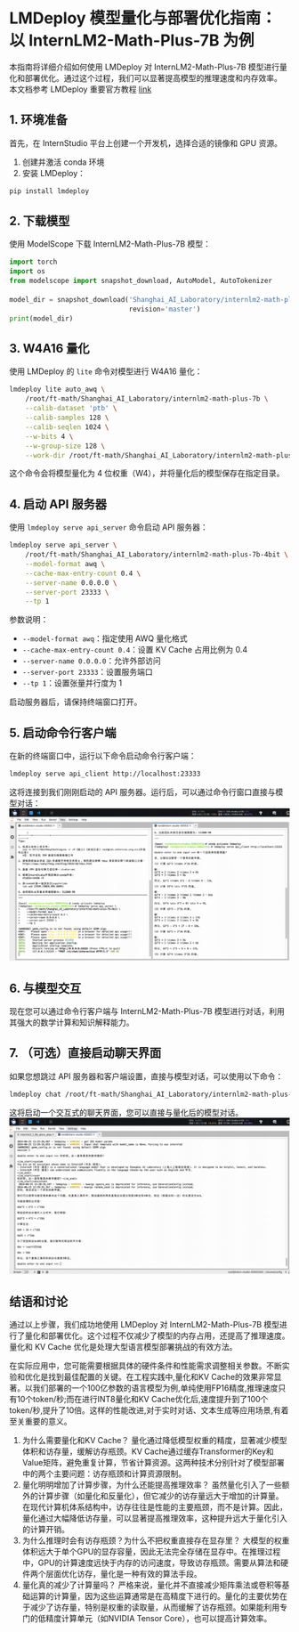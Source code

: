 # LMDeploy 模型量化与部署优化指南：以 InternLM2-Math-Plus-7B 为例

本指南将详细介绍如何使用 LMDeploy 对 InternLM2-Math-Plus-7B 模型进行量化和部署优化。通过这个过程，我们可以显著提高模型的推理速度和内存效率。
本文档参考 LMDeploy 重要官方教程 [link](https://github.com/InternLM/Tutorial/blob/camp2/lmdeploy/README.md#4lmdeploy%E6%9C%8D%E5%8A%A1serve)

## 1. 环境准备

首先，在 InternStudio 平台上创建一个开发机，选择合适的镜像和 GPU 资源。

1. 创建并激活 conda 环境
2. 安装 LMDeploy：

```bash
pip install lmdeploy
```

## 2. 下载模型

使用 ModelScope 下载 InternLM2-Math-Plus-7B 模型：

```python
import torch
import os
from modelscope import snapshot_download, AutoModel, AutoTokenizer

model_dir = snapshot_download('Shanghai_AI_Laboratory/internlm2-math-plus-7b', cache_dir='/root/ft-math',
                              revision='master')
print(model_dir)
```

## 3. W4A16 量化

使用 LMDeploy 的 `lite` 命令对模型进行 W4A16 量化：

```bash
lmdeploy lite auto_awq \
    /root/ft-math/Shanghai_AI_Laboratory/internlm2-math-plus-7b \
    --calib-dataset 'ptb' \
    --calib-samples 128 \
    --calib-seqlen 1024 \
    --w-bits 4 \
    --w-group-size 128 \
    --work-dir /root/ft-math/Shanghai_AI_Laboratory/internlm2-math-plus-7b-4bit
```

这个命令会将模型量化为 4 位权重（W4），并将量化后的模型保存在指定目录。

## 4. 启动 API 服务器

使用 `lmdeploy serve api_server` 命令启动 API 服务器：

```bash
lmdeploy serve api_server \
    /root/ft-math/Shanghai_AI_Laboratory/internlm2-math-plus-7b-4bit \
    --model-format awq \
    --cache-max-entry-count 0.4 \
    --server-name 0.0.0.0 \
    --server-port 23333 \
    --tp 1
```

参数说明：

- `--model-format awq`：指定使用 AWQ 量化格式
- `--cache-max-entry-count 0.4`：设置 KV Cache 占用比例为 0.4
- `--server-name 0.0.0.0`：允许外部访问
- `--server-port 23333`：设置服务端口
- `--tp 1`：设置张量并行度为 1

启动服务器后，请保持终端窗口打开。

## 5. 启动命令行客户端

在新的终端窗口中，运行以下命令启动命令行客户端：

```bash
lmdeploy serve api_client http://localhost:23333
```
这将连接到我们刚刚启动的 API 服务器。运行后，可以通过命令行窗口直接与模型对话：
![img.png](images/chat2.png)

## 6. 与模型交互

现在您可以通过命令行客户端与 InternLM2-Math-Plus-7B 模型进行对话，利用其强大的数学计算和知识解释能力。

## 7. （可选）直接启动聊天界面

如果您想跳过 API 服务器和客户端设置，直接与模型对话，可以使用以下命令：

```bash
lmdeploy chat /root/ft-math/Shanghai_AI_Laboratory/internlm2-math-plus-7b-4bit --model-format awq --cache-max-entry-count 0.5
```

这将启动一个交互式的聊天界面，您可以直接与量化后的模型对话。
![img.png](images/chat.png)


## 结语和讨论

通过以上步骤，我们成功地使用 LMDeploy 对 InternLM2-Math-Plus-7B 模型进行了量化和部署优化。这个过程不仅减少了模型的内存占用，还提高了推理速度。量化和
KV Cache 优化是处理大型语言模型部署挑战的有效方法。

在实际应用中，您可能需要根据具体的硬件条件和性能需求调整相关参数。不断实验和优化是找到最佳配置的关键。在工程实践中,量化和KV
Cache的效果非常显著。以我们部署的一个100亿参数的语言模型为例,单纯使用FP16精度,推理速度只有10个token/秒;而在进行INT8量化和KV
Cache优化后,速度提升到了100个token/秒,提升了10倍。这样的性能改进,对于实时对话、文本生成等应用场景,有着至关重要的意义。

1. 为什么需要量化和KV Cache？ 量化通过降低模型权重的精度，显著减少模型体积和访存量，缓解访存瓶颈。KV
   Cache通过缓存Transformer的Key和Value矩阵，避免重复计算，节省计算资源。这两种技术分别针对了模型部署中的两个主要问题：访存瓶颈和计算资源限制。
2. 量化明明增加了计算步骤，为什么还能提高推理效率？
   虽然量化引入了一些额外的计算步骤（如量化和反量化），但它减少的访存量远大于增加的计算量。在现代计算机体系结构中，访存往往是性能的主要瓶颈，而不是计算。因此，量化通过大幅降低访存量，可以显著提高推理效率，这种提升远大于量化引入的计算开销。
3. 为什么推理时会有访存瓶颈？为什么不把权重直接存在显存里？
   大模型的权重体积远大于单个GPU的显存容量，因此无法完全存储在显存中。在推理过程中，GPU的计算速度远快于内存的访问速度，导致访存瓶颈。需要从算法和硬件两个层面优化访存，量化是一种有效的算法手段。
4. 量化真的减少了计算量吗？
   严格来说，量化并不直接减少矩阵乘法或卷积等基础运算的计算量，因为这些运算通常是在高精度下进行的。量化的主要优势在于减少了访存量，特别是权重的读取量，从而缓解了访存瓶颈。如果能利用专门的低精度计算单元（如NVIDIA
   Tensor Core），也可以提高计算效率。


